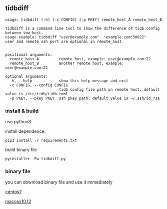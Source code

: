 ## tidbdiff

```
usage: tidbdiff [-h] [-c CONFIG] [-p PKEY] remote_host_A remote_host_B

tidbdiff is a command line tool to show the difference of tidb config between tow host.
usage example: tidbdiff "user@example.com"  "example.com:50022"
user and remote ssh port are optional in remote_host


positional arguments:
  remote_host_A         remote host, example: user@example.com:22
  remote_host_B         another remote host, example: user@example.com:22

optional arguments:
  -h, --help            show this help message and exit
  -c CONFIG, --config CONFIG
                        tidb config file path on remote host. default value is /etc/tidb/tidb.toml
  -p PKEY, --pkey PKEY  ssh pkey path. default value is ~/.ssh/id_rsa
```

### install & build
use python3

install dependence:

```
pip3 install -r requirements.txt
```

build binary file

```
pyinstaller -Fw tidbdiff.py
```

### binary file
you can download binary file and use it immediately

[centos7](https://github.com/kylehz/tidiff/releases/download/0.1/tidiff_centos7)

[macosx10.12](https://github.com/kylehz/tidiff/releases/download/0.1/tidiff_macosx_10_12)
